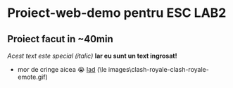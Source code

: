 # Proiect-web-demo pentru ESC LAB2
##  Proiect facut in ~40min
*Acest text este special (italic)*
**Iar eu sunt un text ingrosat!**
- mor de cringe aicea :sob:
[Iad](https://usv.ro/)
(\le images\clash-royale-clash-royale-emote.gif)
